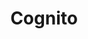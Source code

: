 ---
blog: https://blog.cognitohq.com/
codehost: https://github.com/https://github.com/cognito
facebook: https://facebook.com/cognitohq
logohandle: cognitohq
sort: cognitohq
title: Cognito
twitter: https://x.com/getcognito
website: https://cognitohq.com/
---
